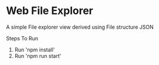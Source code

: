 # Web File Explorer

A simple File explorer view derived using File structure JSON

Steps To Run
1. Run 'npm install'
2. Run 'npm run start'
